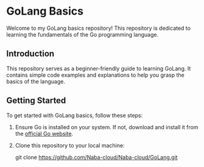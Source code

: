 # GoLang Basics

Welcome to my GoLang basics repository! This repository is dedicated to learning the fundamentals of the Go programming language.

## Introduction

This repository serves as a beginner-friendly guide to learning GoLang. It contains simple code examples and explanations to help you grasp the basics of the language.

## Getting Started

To get started with GoLang basics, follow these steps:

1. Ensure Go is installed on your system. If not, download and install it from the [official Go website](https://golang.org/).
2. Clone this repository to your local machine:

  
   git clone https://github.com/Naba-cloud/Naba-cloud/GoLang.git

